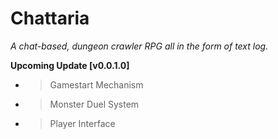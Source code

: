 # Chattaria
*A chat-based, dungeon crawler RPG all in the form of text log.*

**Upcoming Update [v0.0.1.0]**
- > Gamestart Mechanism
- > Monster Duel System
- > Player Interface
